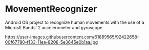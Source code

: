 # MovementRecognizer
Android OS project to recognize human movements with the use of a Microsft Bands' 2 accelerometer and gyroscope

https://user-images.githubusercontent.com/61889565/92422658-00f67780-f133-11ea-8208-5e3645e0b1aa.jpg
